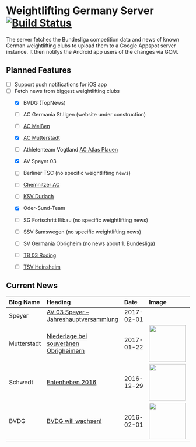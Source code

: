 # Weightlifting Germany Server [![Build Status](https://travis-ci.org/WGierke/weightlifting_germany_server.svg?branch=master)](https://travis-ci.org/WGierke/weightlifting_germany_server)

The server fetches the Bundesliga competition data and news of known German weightlifting clubs to upload them to a Google Appspot server instance.
It then notifys the Android app users of the changes via GCM.

## Planned Features
- [ ] Support push notifications for iOS app  
- [ ] Fetch news from biggest weightlifting clubs
    - [X] BVDG (TopNews)
    - [ ] AC Germania St.Ilgen (website under construction)
    - [ ] [AC Meißen](http://www.ac-meissen.de/index.php?start=1)
    - [X] [AC Mutterstadt](http://www.ac-mutterstadt.de/index.php?start=1)
    - [ ] Athletenteam Vogtland [AC Atlas Plauen](https://acatlas.wordpress.com/)
    - [X] AV Speyer 03
    - [ ] Berliner TSC (no specific weightlifting news)
    - [ ] [Chemnitzer AC](http://chemnitzer-athletenclub.de/aktuelles/news/page/1/)
    - [ ] [KSV Durlach](http://ksvdurlach.de/news?page_n54=1)
    - [X] Oder-Sund-Team
    - [ ] SG Fortschritt Eibau (no specific weightlifting news)
    - [ ] SSV Samswegen (no specific weightlifting news)
    - [ ] SV Germania Obrigheim (no news about 1. Bundesliga)
    - [ ] [TB 03 Roding](http://www.tb03-gewichtheben.de/page/1/)
    - [ ] [TSV Heinsheim](http://gewichtheben.tsv-heinsheim.de/index.php?start=1)


## Current News

| Blog Name   | Heading                                                                                                                                       | Date       | Image                                                                                                                                            | Content                 |
|:------------|:----------------------------------------------------------------------------------------------------------------------------------------------|:-----------|:-------------------------------------------------------------------------------------------------------------------------------------------------|:------------------------|
| Speyer      | [AV 03 Speyer – Jahreshauptversammlung](http://www.av03-speyer.de/2017/02/av-03-speyer-jahreshauptversammlung/)                               | 2017-02-01 |                                                                                                                                                  | Erfolgreichster Vere... |
| Mutterstadt | [Niederlage bei souveränen Obrigheimern](http://www.ac-mutterstadt.de/index.php?start=0&heading=369b31e843d4552d064ef6149a87cc7d1485039600.0) | 2017-01-22 | <img src='http://www.ac-mutterstadt.de//images/Screenshot_2017-01-22-10-43-15-1_resized.png' width='100px'/>                                     | In der wie immer seh... |
| Schwedt     | [Entenheben 2016](http://gewichtheben.blauweiss65-schwedt.de/?p=7366)                                                                         | 2016-12-29 | <img src='http://gewichtheben.blauweiss65-schwedt.de/wp-content/uploads/2016/12/Entenheben-300x218.jpg' width='100px'/>                          | Jahresabschluss 2016... |
| BVDG        | [BVDG will wachsen!](http://www.german-weightlifting.de/bvdg-will-wachsen/)                                                                   | 2016-02-01 | <img src='http://www.german-weightlifting.de/wp-content/uploads/2017/02/16251502_597340363789668_224303969_o-e1485955562178.jpg' width='100px'/> | Bundesverband Deutsc... |